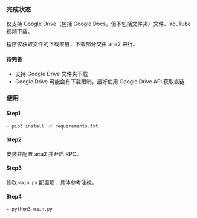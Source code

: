 ### 完成状态

仅支持 Google Drive（包括 Google Docs，但不包括文件夹）文件、YouTube 视频下载。

程序仅获取文件的下载直链，下载部分交由 aria2 进行。

#### 待完善

* 支持 Google Drive 文件夹下载
* Google Drive 可能会有下载限制，最好使用 Google Drive API 获取直链

### 使用

#### Step1

``` bash
~ pip3 install -r requirements.txt
```

#### Step2

安装并配置 aria2 并开启 RPC。

#### Step3

修改 `main.py` 配置项，具体参考注视。

#### Step4

``` bash
~ python3 main.py
```

